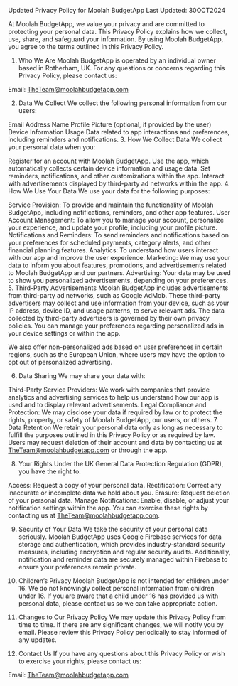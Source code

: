 Updated Privacy Policy for Moolah BudgetApp
Last Updated: 30OCT2024

At Moolah BudgetApp, we value your privacy and are committed to protecting your personal data. This Privacy Policy explains how we collect, use, share, and safeguard your information. By using Moolah BudgetApp, you agree to the terms outlined in this Privacy Policy.

1. Who We Are
Moolah BudgetApp is operated by an individual owner based in Rotherham, UK. For any questions or concerns regarding this Privacy Policy, please contact us:

Email: TheTeam@moolahbudgetapp.com

2. Data We Collect
We collect the following personal information from our users:

Email Address
Name
Profile Picture (optional, if provided by the user)
Device Information
Usage Data related to app interactions and preferences, including reminders and notifications.
3. How We Collect Data
We collect your personal data when you:

Register for an account with Moolah BudgetApp.
Use the app, which automatically collects certain device information and usage data.
Set reminders, notifications, and other customizations within the app.
Interact with advertisements displayed by third-party ad networks within the app.
4. How We Use Your Data
We use your data for the following purposes:

Service Provision: To provide and maintain the functionality of Moolah BudgetApp, including notifications, reminders, and other app features.
User Account Management: To allow you to manage your account, personalize your experience, and update your profile, including your profile picture.
Notifications and Reminders: To send reminders and notifications based on your preferences for scheduled payments, category alerts, and other financial planning features.
Analytics: To understand how users interact with our app and improve the user experience.
Marketing: We may use your data to inform you about features, promotions, and advertisements related to Moolah BudgetApp and our partners.
Advertising: Your data may be used to show you personalized advertisements, depending on your preferences.
5. Third-Party Advertisements
Moolah BudgetApp includes advertisements from third-party ad networks, such as Google AdMob. These third-party advertisers may collect and use information from your device, such as your IP address, device ID, and usage patterns, to serve relevant ads. The data collected by third-party advertisers is governed by their own privacy policies. You can manage your preferences regarding personalized ads in your device settings or within the app.

We also offer non-personalized ads based on user preferences in certain regions, such as the European Union, where users may have the option to opt out of personalized advertising.

6. Data Sharing
We may share your data with:

Third-Party Service Providers: We work with companies that provide analytics and advertising services to help us understand how our app is used and to display relevant advertisements.
Legal Compliance and Protection: We may disclose your data if required by law or to protect the rights, property, or safety of Moolah BudgetApp, our users, or others.
7. Data Retention
We retain your personal data only as long as necessary to fulfill the purposes outlined in this Privacy Policy or as required by law. Users may request deletion of their account and data by contacting us at TheTeam@moolahbudgetapp.com or through the app.

8. Your Rights
Under the UK General Data Protection Regulation (GDPR), you have the right to:

Access: Request a copy of your personal data.
Rectification: Correct any inaccurate or incomplete data we hold about you.
Erasure: Request deletion of your personal data.
Manage Notifications: Enable, disable, or adjust your notification settings within the app.
You can exercise these rights by contacting us at TheTeam@moolahbudgetapp.com.

9. Security of Your Data
We take the security of your personal data seriously. Moolah BudgetApp uses Google Firebase services for data storage and authentication, which provides industry-standard security measures, including encryption and regular security audits. Additionally, notification and reminder data are securely managed within Firebase to ensure your preferences remain private.

10. Children’s Privacy
Moolah BudgetApp is not intended for children under 16. We do not knowingly collect personal information from children under 16. If you are aware that a child under 16 has provided us with personal data, please contact us so we can take appropriate action.

11. Changes to Our Privacy Policy
We may update this Privacy Policy from time to time. If there are any significant changes, we will notify you by email. Please review this Privacy Policy periodically to stay informed of any updates.

12. Contact Us
If you have any questions about this Privacy Policy or wish to exercise your rights, please contact us:

Email: TheTeam@moolahbudgetapp.com
